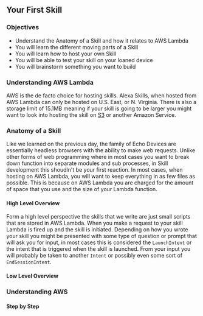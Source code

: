 ## Your First Skill

### Objectives
* Understand the Anatomy of a Skill and how it relates to AWS Lambda
* You will learn the different moving parts of a Skill
* You will learn how to host your own Skill
* You will be able to test your skill on your loaned device
* You will brainstorm something you want to build

### Understanding AWS Lambda

AWS is the de facto choice for hosting skills. Alexa Skills, when hosted from AWS Lambda can only be hosted on U.S. East, or N. Virginia. 
There is also a storage limit of 15.1MB  meaning if your skill is going to be larger you might want to look into hosting the skill on [S3](https://aws.amazon.com/s3/) or another Amazon Service.

### Anatomy of a Skill

Like we learned on the previous day, the family of Echo Devices are essentially headless browsers with the ability to make web requests.
Unlike other forms of web programming where in most cases you want to break down function into separate modules and sub processes, 
in Skill development this shoudln't be your first reaction. In most cases, when hosting on AWS Lambda, 
you will want to keep everything in as few files as possible. This is because on AWS Lambda you are charged for the amount of space 
that you use and the size of your Lambda function.


#### High Level Overview

Form a high level perspective the skills that we write are just small scripts that are stored in AWS Lambda. 
When you make a request to your skill Lambda is fired up and the skill is initiated. 
Depending on how you wrote your skill you might be presented with some type of question or prompt that will ask you for input, 
in most cases this is considered the `LaunchIntent` or the intent that is triggered when the skill is launched. 
From your input you will probably be taken to another `Intent` or possibly even some sort of `EndSessionIntent`.

#### Low Level Overview





### Understanding AWS

#### Step by Step

